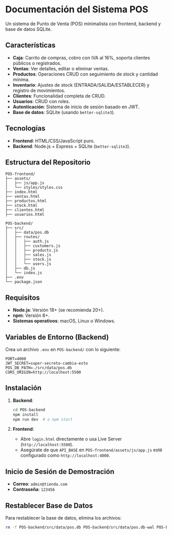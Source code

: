 # Documentación del Sistema POS

Un sistema de Punto de Venta (POS) minimalista con frontend, backend y base de datos SQLite.

## Características

- **Caja**: Carrito de compras, cobro con IVA al 16%, soporta clientes públicos o registrados.
- **Ventas**: Ver detalles, editar o eliminar ventas.
- **Productos**: Operaciones CRUD con seguimiento de stock y cantidad mínima.
- **Inventario**: Ajustes de stock (ENTRADA/SALIDA/ESTABLECER) y registro de movimientos.
- **Clientes**: Funcionalidad completa de CRUD.
- **Usuarios**: CRUD con roles.
- **Autenticación**: Sistema de inicio de sesión basado en JWT.
- **Base de datos**: SQLite (usando `better-sqlite3`).

## Tecnologías

- **Frontend**: HTML/CSS/JavaScript puro.
- **Backend**: Node.js + Express + SQLite (`better-sqlite3`).

## Estructura del Repositorio

```
POS-frontend/
├── assets/
│   ├── js/app.js
│   └── styles/styles.css
├── index.html
├── ventas.html
├── productos.html
├── stock.html
├── clientes.html
├── usuarios.html

POS-backend/
├── src/
│   ├── data/pos.db
│   ├── routes/
│   │   ├── auth.js
│   │   ├── customers.js
│   │   ├── products.js
│   │   ├── sales.js
│   │   ├── stock.js
│   │   └── users.js
│   ├── db.js
│   └── index.js
├── .env
└── package.json
```

## Requisitos

- **Node.js**: Versión 18+ (se recomienda 20+).
- **npm**: Versión 8+.
- **Sistemas operativos**: macOS, Linux o Windows.

## Variables de Entorno (Backend)

Crea un archivo `.env` en `POS-backend/` con lo siguiente:

```
PORT=4000
JWT_SECRET=super-secreto-cambia-esto
POS_DB_PATH=./src/data/pos.db
CORS_ORIGIN=http://localhost:5500
```

## Instalación

1. **Backend**:

   ```bash
   cd POS-backend
   npm install
   npm run dev  # o npm start
   ```

2. **Frontend**:
   - Abre `login.html` directamente o usa Live Server (`http://localhost:5500`).
   - Asegúrate de que `API_BASE` en `POS-frontend/assets/js/app.js` esté configurado como `http://localhost:4000`.

## Inicio de Sesión de Demostración

- **Correo**: `admin@tienda.com`
- **Contraseña**: `123456`

## Restablecer Base de Datos

Para restablecer la base de datos, elimina los archivos:

```bash
rm -f POS-backend/src/data/pos.db POS-backend/src/data/pos.db-wal POS-backend/src/data/pos.db-shm
```
